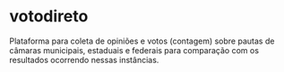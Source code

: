 # votodireto
Plataforma para coleta de opiniões e votos (contagem) sobre pautas de câmaras municipais, estaduais e federais para comparação com os resultados ocorrendo nessas instâncias.
